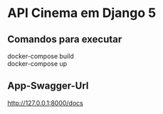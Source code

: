 # API Cinema em Django 5

## Comandos para executar

docker-compose build <br>
docker-compose up

## App-Swagger-Url

http://127.0.0.1:8000/docs
